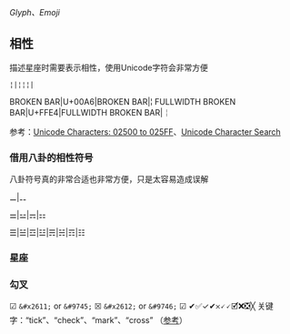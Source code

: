 *Glyph、Emoji*
## 相性
描述星座时需要表示相性，使用Unicode字符会非常方便
```
¦|¦¦¦|
```

BROKEN BAR|U+00A6|BROKEN BAR|¦
FULLWIDTH BROKEN BAR|U+FFE4|FULLWIDTH BROKEN BAR|￤

参考：[Unicode Characters: 02500 to 025FF](https://www.w3.org/TR/xml-entity-names/025.html)、[Unicode Character Search](https://www.fileformat.info/info/unicode/char/search.htm?q=¦)

### 借用八卦的相性符号
八卦符号真的非常合适也非常方便，只是太容易造成误解

⚊|⚋

⚌|⚍|⚎|⚏

☰|☱|☲|☳|☴|☵|☶|☷

### 星座


### 勾叉
☑ `&#x2611;` or `&#9745;`
☒ `&#x2612;` or `&#9746;`
☑ ✔✅✓✔𐄂🗸🗸🗹❌❎╳
关键字：“tick”、“check”、“mark”、“cross”
（[参考](https://meta.stackexchange.com/questions/314520/markdown-for-ticks-and-crosses)）
